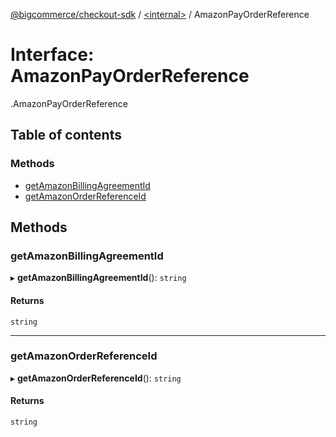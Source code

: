 [@bigcommerce/checkout-sdk](../README.md) / [<internal\>](../modules/internal_.md) / AmazonPayOrderReference

# Interface: AmazonPayOrderReference

[<internal>](../modules/internal_.md).AmazonPayOrderReference

## Table of contents

### Methods

- [getAmazonBillingAgreementId](internal_.AmazonPayOrderReference.md#getamazonbillingagreementid)
- [getAmazonOrderReferenceId](internal_.AmazonPayOrderReference.md#getamazonorderreferenceid)

## Methods

### getAmazonBillingAgreementId

▸ **getAmazonBillingAgreementId**(): `string`

#### Returns

`string`

___

### getAmazonOrderReferenceId

▸ **getAmazonOrderReferenceId**(): `string`

#### Returns

`string`
